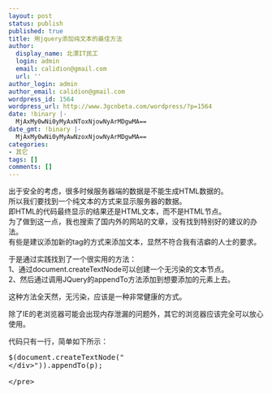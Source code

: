 ```yaml
---
layout: post
status: publish
published: true
title: 用jquery添加纯文本的最佳方法
author:
  display_name: 北漂IT民工
  login: admin
  email: calidion@gmail.com
  url: ''
author_login: admin
author_email: calidion@gmail.com
wordpress_id: 1564
wordpress_url: http://www.3gcnbeta.com/wordpress/?p=1564
date: !binary |-
  MjAxMy0wNi0yMyAxNToxNjowNyArMDgwMA==
date_gmt: !binary |-
  MjAxMy0wNi0yMyAwNzoxNjowNyArMDgwMA==
categories:
- 其它
tags: []
comments: []
---
```

<p>出于安全的考虑，很多时候服务器端的数据是不能生成HTML数据的。<br />
所以我们要找到一个纯文本的方式来显示服务器的数据。<br />
即HTML的代码最终显示的结果还是HTML文本，而不是HTML节点。<br />
为了做到这一点，我也搜索了国内外的网站的文章，没有找到特别好的建议的办法。<br />
有些是建议添加新的tag的方式来添加文本，显然不符合我有洁癖的人士的要求。</p>
<p>于是通过实践找到了一个很实用的方法：<br />
1、通过document.createTextNode可以创建一个无污染的文本节点。<br />
2、然后通过调用JQuery的appendTo方法添加到想要添加的元素上去。</p>
<p>这种方法全天然，无污染，应该是一种非常健康的方式。</p>
<p>除了IE的老浏览器可能会出现内存泄漏的问题外，其它的浏览器应该完全可以放心使用。</p>
<p>代码只有一行，简单如下所示：</p>
<pre name=code language=js>
$(document.createTextNode("
<div><&#47;div>")).appendTo(p);<br />
<&#47;pre></p>
